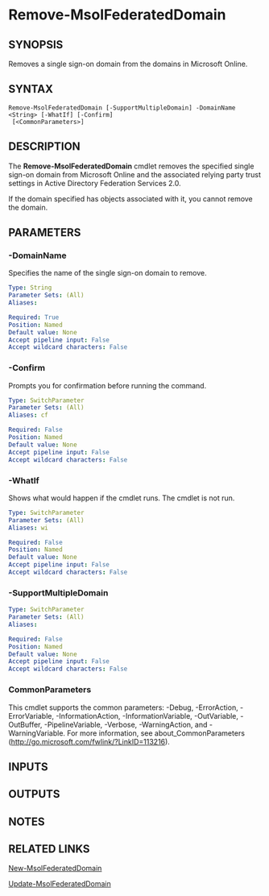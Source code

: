 ﻿---
external help file: Microsoft.Online.Identity.Federation.PowerShell.dll-Help.xml
online version:
schema: 2.0.0
ms.assetid: 59811DE6-DD0A-4F11-B16D-842EB397F5EE
ms.reviewer: rodejo
ms.custom: iamfeature=PowerShell
---

# Remove-MsolFederatedDomain

## SYNOPSIS
Removes a single sign-on domain from the domains in Microsoft Online.

## SYNTAX

```
Remove-MsolFederatedDomain [-SupportMultipleDomain] -DomainName <String> [-WhatIf] [-Confirm]
 [<CommonParameters>]
```

## DESCRIPTION
The **Remove-MsolFederatedDomain** cmdlet removes the specified single sign-on domain from Microsoft Online and the associated relying party trust settings in Active Directory Federation Services 2.0.

If the domain specified has objects associated with it, you cannot remove the domain.

## PARAMETERS

### -DomainName
Specifies the name of the single sign-on domain to remove. 

```yaml
Type: String
Parameter Sets: (All)
Aliases:

Required: True
Position: Named
Default value: None
Accept pipeline input: False
Accept wildcard characters: False
```

### -Confirm
Prompts you for confirmation before running the command.

```yaml
Type: SwitchParameter
Parameter Sets: (All)
Aliases: cf

Required: False
Position: Named
Default value: None
Accept pipeline input: False
Accept wildcard characters: False
```

### -WhatIf
Shows what would happen if the cmdlet runs.
The cmdlet is not run.

```yaml
Type: SwitchParameter
Parameter Sets: (All)
Aliases: wi

Required: False
Position: Named
Default value: None
Accept pipeline input: False
Accept wildcard characters: False
```

### -SupportMultipleDomain


```yaml
Type: SwitchParameter
Parameter Sets: (All)
Aliases:

Required: False
Position: Named
Default value: None
Accept pipeline input: False
Accept wildcard characters: False
```

### CommonParameters
This cmdlet supports the common parameters: -Debug, -ErrorAction, -ErrorVariable, -InformationAction, -InformationVariable, -OutVariable, -OutBuffer, -PipelineVariable, -Verbose, -WarningAction, and -WarningVariable. For more information, see about_CommonParameters (http://go.microsoft.com/fwlink/?LinkID=113216).

## INPUTS

## OUTPUTS

## NOTES

## RELATED LINKS
[New-MsolFederatedDomain](./New-MsolFederatedDomain.md)

[Update-MsolFederatedDomain](./Update-MsolFederatedDomain.md)
